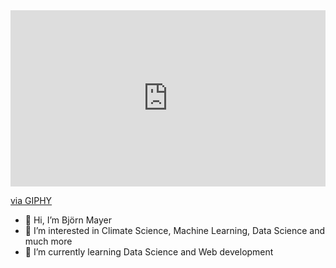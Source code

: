 <div style="width:100%;height:0;padding-bottom:56%;position:relative;"><iframe src="https://giphy.com/embed/nXyekgmr7ScbYjL5Cp" width="100%" height="100%" style="position:absolute" frameBorder="0" class="giphy-embed" allowFullScreen></iframe></div><p><a href="https://giphy.com/gifs/europeanspaceagency-earth-observation-observing-the-explorer-nXyekgmr7ScbYjL5Cp">via GIPHY</a></p>



- 👋 Hi, I’m Björn Mayer
- 👀 I’m interested in Climate Science, Machine Learning, Data Science and much more
- 🌱 I’m currently learning Data Science and Web development

<!---
BjoernMayer92/BjoernMayer92 is a ✨ special ✨ repository because its `README.md` (this file) appears on your GitHub profile.
You can click the Preview link to take a look at your changes.
--->
